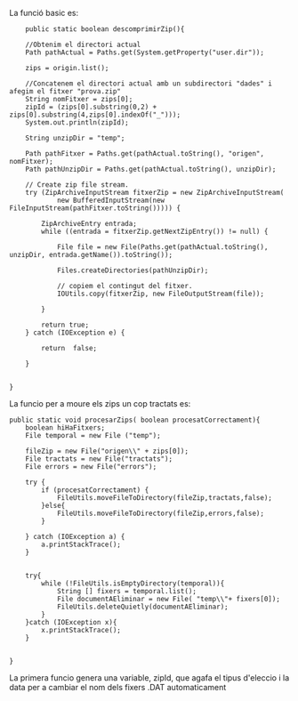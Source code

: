 
La funció basic es:

        public static boolean descomprimirZip(){

        //Obtenim el directori actual
        Path pathActual = Paths.get(System.getProperty("user.dir"));

        zips = origin.list();

        //Concatenem el directori actual amb un subdirectori "dades" i afegim el fitxer "prova.zip"
        String nomFitxer = zips[0];
        zipId = (zips[0].substring(0,2) + zips[0].substring(4,zips[0].indexOf("_")));
        System.out.println(zipId);

        String unzipDir = "temp";

        Path pathFitxer = Paths.get(pathActual.toString(), "origen", nomFitxer);
        Path pathUnzipDir = Paths.get(pathActual.toString(), unzipDir);

        // Create zip file stream.
        try (ZipArchiveInputStream fitxerZip = new ZipArchiveInputStream(
                new BufferedInputStream(new FileInputStream(pathFitxer.toString())))) {

            ZipArchiveEntry entrada;
            while ((entrada = fitxerZip.getNextZipEntry()) != null) {

                File file = new File(Paths.get(pathActual.toString(), unzipDir, entrada.getName()).toString());

                Files.createDirectories(pathUnzipDir);

                // copiem el contingut del fitxer.
                IOUtils.copy(fitxerZip, new FileOutputStream(file));

            }

            return true;
        } catch (IOException e) {

            return  false;

        }


    }


La funcio per a moure els zips un cop tractats es:

    public static void procesarZips( boolean procesatCorrectament){
        boolean hiHaFitxers;
        File temporal = new File ("temp");

        fileZip = new File("origen\\" + zips[0]);
        File tractats = new File("tractats");
        File errors = new File("errors");

        try {
            if (procesatCorrectament) {
                FileUtils.moveFileToDirectory(fileZip,tractats,false);
            }else{
                FileUtils.moveFileToDirectory(fileZip,errors,false);
            }

        } catch (IOException a) {
            a.printStackTrace();
        }


        try{
            while (!FileUtils.isEmptyDirectory(temporal)){
                String [] fixers = temporal.list();
                File documentAEliminar = new File( "temp\\"+ fixers[0]);
                FileUtils.deleteQuietly(documentAEliminar);
            }
        }catch (IOException x){
            x.printStackTrace();
        }


    }
    
    
La primera funcio genera una variable,  zipId, que agafa el tipus d'eleccio i la data per a
cambiar el nom dels fixers .DAT automaticament
    
    
    
